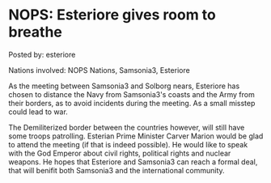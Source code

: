# NOPS: Esteriore gives room to breathe

Posted by: esteriore

Nations involved: NOPS Nations, Samsonia3, Esteriore

As the meeting between Samsonia3 and Solborg nears, Esteriore has chosen to distance the Navy from Samsonia3's coasts and the Army from their borders, as to avoid incidents during the meeting. As a small misstep could lead to war. 

The Demiliterized border between the countries however, will still have some troops patrolling. Esterian Prime Minister Carver Marion would be glad to attend the meeting (if that is indeed possible). He would like to speak with the God Emperor about civil rights, political rights and nuclear weapons. He hopes that Esteriore and Samsonia3 can reach a formal deal, that will benifit both Samsonia3 and the international community.